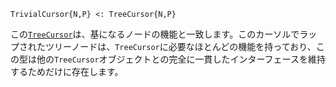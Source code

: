 ```
TrivialCursor{N,P} <: TreeCursor{N,P}
```

この[`TreeCursor`](@ref)は、基になるノードの機能と一致します。このカーソルでラップされたツリーノードは、`TreeCursor`に必要なほとんどの機能を持っており、この型は他の`TreeCursor`オブジェクトとの完全に一貫したインターフェースを維持するためだけに存在します。
